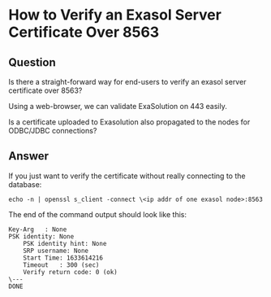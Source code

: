 # How to Verify an Exasol Server Certificate Over 8563

## Question
Is there a straight-forward way for end-users to verify an exasol server certificate over 8563?

Using a web-browser, we can validate ExaSolution on 443 easily.

Is a certificate uploaded to Exasolution also propagated to the nodes for ODBC/JDBC connections?

## Answer
If you just want to verify the certificate without really connecting to the database:

```
echo -n | openssl s_client -connect \<ip addr of one exasol node>:8563 
```

The end of the command output should look like this:
```
Key-Arg   : None  
PSK identity: None  
    PSK identity hint: None  
    SRP username: None  
    Start Time: 1633614216  
    Timeout   : 300 (sec)  
    Verify return code: 0 (ok)  
\---  
DONE
```